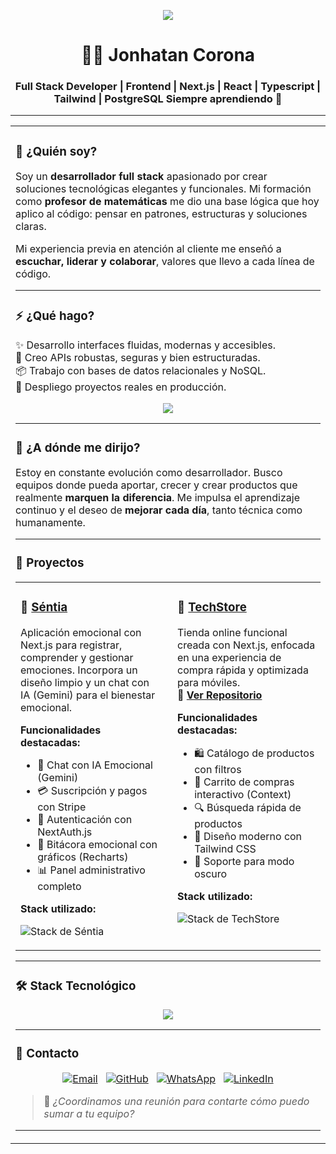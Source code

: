<p align="center">
  <a href="https://komarev.com/ghpvc/?username=JonhatanCorona&label=VISITAS+AL+PERFIL&color=00FEEF&style=flat-square" alt="Visitas al perfil">
    <img src="https://komarev.com/ghpvc/?username=JonhatanCorona&label=VISITAS+AL+PERFIL&color=00FEEF&style=flat-square" />
  </a>
</p>

<h1 align="center">🧑‍💻 Jonhatan Corona</h1>
<h3 align="center">Full Stack Developer | Frontend | Next.js | React | Typescript | Tailwind | PostgreSQL Siempre aprendiendo 🚀</h3>

---

<table width="100%">
  <tr>
    <td valign="top" width="60%">

### 👤 ¿Quién soy?

Soy un **desarrollador full stack** apasionado por crear soluciones tecnológicas elegantes y funcionales.
Mi formación como **profesor de matemáticas** me dio una base lógica que hoy aplico al código: pensar en patrones, estructuras y soluciones claras.

Mi experiencia previa en atención al cliente me enseñó a **escuchar, liderar y colaborar**, valores que llevo a cada línea de código.

---

### ⚡ ¿Qué hago?

✨ Desarrollo interfaces fluidas, modernas y accesibles.<br>
🔧 Creo APIs robustas, seguras y bien estructuradas.<br>
📦 Trabajo con bases de datos relacionales y NoSQL.<br>
🚀 Despliego proyectos reales en producción.

<p align="center">
  <img src="https://readme-typing-svg.herokuapp.com/?lines=React+%7C+Next.js+%7C+Tailwind+%7C+Node.js+%7C+PostgreSQL+%7C+MongoDB&center=true&width=1000&color=00FEEF&size=22" />
</p>

---

### 🎯 ¿A dónde me dirijo?

Estoy en constante evolución como desarrollador.
Busco equipos donde pueda aportar, crecer y crear productos que realmente **marquen la diferencia**.
Me impulsa el aprendizaje continuo y el deseo de **mejorar cada día**, tanto técnica como humanamente.

---

### 🚀 Proyectos

<table width="100%" style="table-layout: fixed; word-wrap: break-word;">
  <tr>
    <td width="50%" valign="top" style="padding-right: 15px;">
      <h3>🧠 <a href="https://front-pf-2025-1t99.vercel.app">Séntia</a></h3>
      <p>Aplicación emocional con Next.js para registrar, comprender y gestionar emociones. Incorpora un diseño limpio y un chat con IA (Gemini) para el bienestar emocional.</p>
      <p><strong>Funcionalidades destacadas:</strong></p>
      <ul>
        <li>💬 Chat con IA Emocional (Gemini)</li>
        <li>💳 Suscripción y pagos con Stripe</li>
        <li>🔐 Autenticación con NextAuth.js</li>
        <li>📓 Bitácora emocional con gráficos (Recharts)</li>
        <li>📊 Panel administrativo completo</li>
      </ul>
      <p><strong>Stack utilizado:</strong></p>
      <p>
        <img src="https://skillicons.dev/icons?i=nextjs,react,ts,tailwind,framermotion,recharts,nodejs,express,postgres,prisma,stripe" alt="Stack de Séntia" />
      </p>
    </td>
    <td width="50%" valign="top" style="padding-left: 15px;">
      <h3>🛒 <a href="https://tech-store-lemon-seven.vercel.app/">TechStore</a></h3>
      <p>Tienda online funcional creada con Next.js, enfocada en una experiencia de compra rápida y optimizada para móviles.<br>🔗 <strong><a href="https://github.com/JonhatanCorona/TechStore">Ver Repositorio</a></strong></p>
      <p><strong>Funcionalidades destacadas:</strong></p>
      <ul>
        <li>🛍️ Catálogo de productos con filtros</li>
        <li>🛒 Carrito de compras interactivo (Context)</li>
        <li>🔍 Búsqueda rápida de productos</li>
        <li>🎨 Diseño moderno con Tailwind CSS</li>
        <li>🌙 Soporte para modo oscuro</li>
      </ul>
      <p><strong>Stack utilizado:</strong></p>
      <p>
        <img src="https://skillicons.dev/icons?i=nextjs,react,ts,tailwind" alt="Stack de TechStore" />
      </p>
    </td>
  </tr>
</table>

---

### 🛠️ Stack Tecnológico

<p align="center">
  <a href="https://skillicons.dev"><img src="https://skillicons.dev/icons?i=react,nextjs,ts,tailwind,nodejs,postgres,mongodb,vercel,git,github" /></a>
</p>

---

### 🤝 Contacto

<p align="center">
  <a href="mailto:coronajonhatan@gmail.com"><img src="https://img.shields.io/badge/Gmail-D14836?style=for-the-badge&logo=gmail&logoColor=white" alt="Email"></a>
  &nbsp;
  <a href="https://github.com/JonhatanCorona"><img src="https://img.shields.io/badge/GitHub-181717?style=for-the-badge&logo=github&logoColor=white" alt="GitHub"></a>
  &nbsp;
  <a href="https://wa.me/573181852774"><img src="https://img.shields.io/badge/WhatsApp-25D366?style=for-the-badge&logo=whatsapp&logoColor=white" alt="WhatsApp"></a>
  &nbsp;
  <a href="https://www.linkedin.com/in/jonhatan-corona"><img src="https://img.shields.io/badge/LinkedIn-0A66C2?style=for-the-badge&logo=linkedin&logoColor=white" alt="LinkedIn"></a>
</p>

> 💬 *¿Coordinamos una reunión para contarte cómo puedo sumar a tu equipo?*

---

